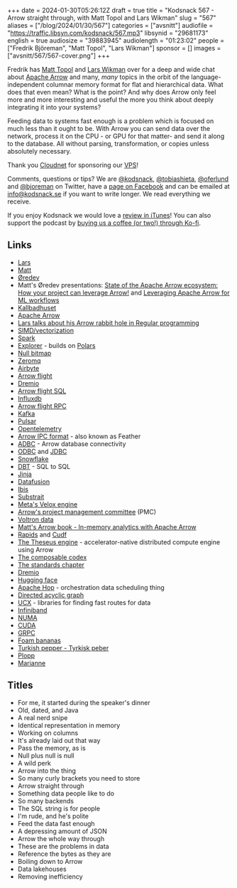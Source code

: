 +++
date = 2024-01-30T05:26:12Z
draft = true
title = "Kodsnack 567 - Arrow straight through, with Matt Topol and Lars Wikman"
slug = "567"
aliases = ["/blog/2024/01/30/567"]
categories = ["avsnitt"]
audiofile = "https://traffic.libsyn.com/kodsnack/567.mp3"
libsynid = "29681173"
english = true
audiosize = "39883945"
audiolength = "01:23:02"
people = ["Fredrik Björeman", "Matt Topol", "Lars Wikman"]
sponsor = []
images = ["avsnitt/567/567-cover.png"]
+++

Fredrik has [Matt Topol](https://github.com/zeroshade) and [Lars Wikman](https://underjord.io/) over for a deep and wide chat about [Apache Arrow](https://arrow.apache.org/) and many, *many* topics in the orbit of the language-independent columnar memory format for flat and hierarchical data. What does that even mean? What is the point? And why does Arrow only feel more and more interesting and useful the more you think about deeply integrating it into your systems?

Feeding data to systems fast enough is a problem which is focused on much less than it ought to be. With Arrow you can send data over the network, process it on the CPU - or GPU for that matter- and send it along to the database. All without parsing, transformation, or copies unless absolutely necessary.

Thank you [Cloudnet](http://www.cloudnet.se) for sponsoring our [VPS](http://en.wikipedia.org/wiki/Virtual_private_server)!

Comments, questions or tips? We are [@kodsnack](https://www.twitter.com/kodsnack), [@tobiashieta](https://www.twitter.com/tobiashieta), [@oferlund](https://twitter.com/oferlund) and [@bjoreman](https://www.twitter.com/bjoreman) on Twitter, have a [page on Facebook](https://www.facebook.com/kodsnack) and can be emailed at [info@kodsnack.se](mailto:info@kodsnack.se) if you want to write longer. We read everything we receive.

If you enjoy Kodsnack we would love a [review in iTunes](http://itunes.apple.com/se/podcast/kodsnack/id561631498?l=en)! You can also support the podcast by <a href="https://ko-fi.com/kodsnack" rel="payment">buying us a coffee (or two!) through Ko-fi</a>.

## Links ##
* [Lars](https://underjord.io/)
* [Matt](https://github.com/zeroshade)
* [Øredev](https://oredev.org/)
* Matt's Øredev presentations: [State of the Apache Arrow ecosystem: How your project can leverage Arrow!](https://www.youtube.com/watch?v=CEdbHXBPXHk&list=PLOUKmSqExtAH0k42evc9j3fiqfgHu00Cf&index=68) and [Leveraging Apache Arrow for ML workflows](https://www.youtube.com/watch?v=dSgvht0RMzk&list=PLOUKmSqExtAH0k42evc9j3fiqfgHu00Cf&index=79)
* [Kallbadhuset](https://www.ribersborgskallbadhus.se/)
* [Apache Arrow](https://arrow.apache.org/)
* [Lars talks about his Arrow rabbit hole in Regular programming](https://www.regprog.com/49)
* [SIMD/vectorization](https://en.wikipedia.org/wiki/Single_instruction,_multiple_data)
* [Spark](https://spark.apache.org/)
* [Explorer](https://hexdocs.pm/explorer/Explorer.html) - builds on [Polars](https://docs.rs/polars/latest/polars/)
* [Null bitmap](https://www.sqlpassion.at/archive/2011/06/29/the-mystery-of-the-null-bitmap-mask/)
* [Zeromq](https://zeromq.org/)
* [Airbyte](https://airbyte.com/)
* [Arrow flight](https://arrow.apache.org/docs/format/Flight.html)
* [Dremio](https://www.dremio.com/)
* [Arrow flight SQL](https://arrow.apache.org/docs/format/FlightSql.html)
* [Influxdb](https://en.wikipedia.org/wiki/InfluxDB)
* [Arrow flight RPC](https://arrow.apache.org/docs/format/Flight.html)
* [Kafka](https://kafka.apache.org/)
* [Pulsar](https://pulsar.apache.org/)
* [Opentelemetry](https://opentelemetry.io/)
* [Arrow IPC format](https://arrow.apache.org/docs/format/Columnar.html#format-ipc) - also known as Feather
* [ADBC](https://arrow.apache.org/docs/format/ADBC.html) - Arrow database connectivity
* [ODBC](https://en.wikipedia.org/wiki/Open_Database_Connectivity) and [JDBC](https://en.wikipedia.org/wiki/Java_Database_Connectivity)
* [Snowflake](https://www.snowflake.com/en/)
* [DBT](https://docs.getdbt.com/docs/introduction) - SQL to SQL
* [Jinja](https://jinja.palletsprojects.com/en/2.11.x/)
* [Datafusion](https://arrow.apache.org/datafusion/)
* [Ibis](https://ibis-project.org/)
* [Substrait](https://arrow.apache.org/docs/python/api/substrait.html)
* [Meta's Velox engine](https://engineering.fb.com/2023/03/09/open-source/velox-open-source-execution-engine/)
* [Arrow's project management committee](https://arrow.apache.org/committers/) (PMC)
* [Voltron data](https://voltrondata.com/)
* [Matt's Arrow book - In-memory analytics with Apache Arrow](https://www.packtpub.com/product/in-memory-analytics-with-apache-arrow/9781801071031?utm_source=github&utm_medium=repository&utm_campaign=9781801071031)
* [Rapids](https://docs.rapids.ai/api) and [Cudf](https://docs.rapids.ai/api/cudf/stable/)
* [The Theseus engine](https://voltrondata.com/theseus) - accelerator-native distributed compute engine using Arrow
* [The composable codex](https://voltrondata.com/codex)
* [The standards chapter](https://voltrondata.com/codex/standards-over-silos)
* [Dremio](https://www.dremio.com/)
* [Hugging face](https://en.wikipedia.org/wiki/Hugging_Face)
* [Apache Hop](https://hop.apache.org/) - orchestration data scheduling thing
* [Directed acyclic graph](https://en.wikipedia.org/wiki/Directed_acyclic_graph)
* [UCX](https://openucx.readthedocs.io/en/master/) - libraries for finding fast routes for data
* [Infiniband](https://en.wikipedia.org/wiki/InfiniBand)
* [NUMA](https://en.wikipedia.org/wiki/Non-uniform_memory_access)
* [CUDA](https://en.wikipedia.org/wiki/CUDA)
* [GRPC](https://grpc.io/)
* [Foam bananas](https://www.aroma.se/produkter/skumbananer/)
* [Turkish pepper - Tyrkisk peber](https://se.fazer.com/collections/turkish-peber)
* [Plopp](https://www.cloetta.se/produkter/plopp-original-80g/)
* [Marianne](https://www.fazer.se/produkter/konfektyr/marianne/)

## Titles ##
* For me, it started during the speaker's dinner
* Old, dated, and Java
* A real nerd snipe
* Identical representation in memory
* Working on columns
* It's already laid out that way
* Pass the memory, as is
* Null plus null is null
* A wild perk
* Arrow into the thing
* So many curly brackets you need to store
* Arrow straight through
* Something data people like to do
* So many backends
* The SQL string is for people
* I'm rude, and he's polite
* Feed the data fast enough
* A depressing amount of JSON
* Arrow the whole way through
* These are the problems in data
* Reference the bytes as they are
* Boiling down to Arrow
* Data lakehouses
* Removing inefficiency